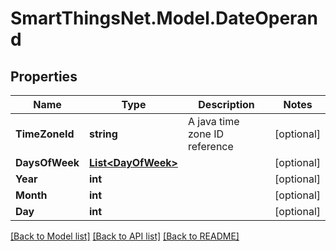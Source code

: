 # SmartThingsNet.Model.DateOperand
## Properties

Name | Type | Description | Notes
------------ | ------------- | ------------- | -------------
**TimeZoneId** | **string** | A java time zone ID reference | [optional] 
**DaysOfWeek** | [**List&lt;DayOfWeek&gt;**](DayOfWeek.md) |  | [optional] 
**Year** | **int** |  | [optional] 
**Month** | **int** |  | [optional] 
**Day** | **int** |  | [optional] 

[[Back to Model list]](../README.md#documentation-for-models) [[Back to API list]](../README.md#documentation-for-api-endpoints) [[Back to README]](../README.md)

